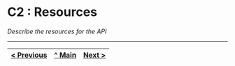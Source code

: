 # C2 : Resources

_Describe the resources for the API_

---
[< Previous](c1.md) | [^ Main](../../../) | [Next >](c3.md)
:--- | :---: | ---: 
